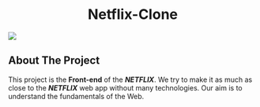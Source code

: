 <p>
    <h1 align="center">Netflix-Clone</h1>
    <img src="https://github.com/dimitriskarakaxas/netflix-clone/blob/main/assets/netflix-clone__wallpaper.png">
</p>

## About The Project
This project is the **Front-end** of the ***NETFLIX***. We try to make it as much as close to the ***NETFLIX*** web app without many technologies. Our aim is to understand the fundamentals of the Web.






